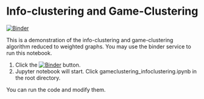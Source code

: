 # Info-clustering and Game-Clustering
[![Binder](https://mybinder.org/badge.svg)](https://mybinder.org/v2/gh/ccha23/info-game-clustering/master)

This is a demonstration of the info-clustering and game-clustering algorithm reduced to weighted graphs. You may use the binder service to run this notebook.

1. Click the [![Binder](https://mybinder.org/badge.svg)](https://mybinder.org/v2/gh/ccha23/info-game-clustering/master) button.
2. Jupyter notebook will start. Click gameclustering_infoclustering.ipynb in the root directory.

You can run the code and modify them.
